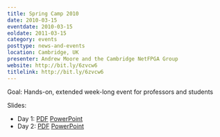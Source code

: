 ```yaml
---
title: Spring Camp 2010
date: 2010-03-15
eventdate: 2010-03-15
eoldate: 2011-03-15
category: events
posttype: news-and-events
location: Cambridge, UK
presenter: Andrew Moore and the Cambridge NetFPGA Group
website: http://bit.ly/6zvcw6
titlelink: http://bit.ly/6zvcw6
---
```


Goal: Hands-on, extended week-long event for professors and students

Slides:
- Day 1: [PDF](http://www.cl.cam.ac.uk/research/srg/netos/netfpga/workshop/cambridge-march-2010/NetFPGA-spring10-Day1.pdf) [PowerPoint](http://www.cl.cam.ac.uk/research/srg/netos/netfpga/workshop/cambridge-march-2010/NetFPGA-spring10-Day1.ppt)
- Day 2: [PDF](http://www.cl.cam.ac.uk/research/srg/netos/netfpga/workshop/cambridge-march-2010/NetFPGA-spring10-Day2.pdf) [PowerPoint](http://www.cl.cam.ac.uk/research/srg/netos/netfpga/workshop/cambridge-march-2010/NetFPGA-spring10-Day2.ppt)
